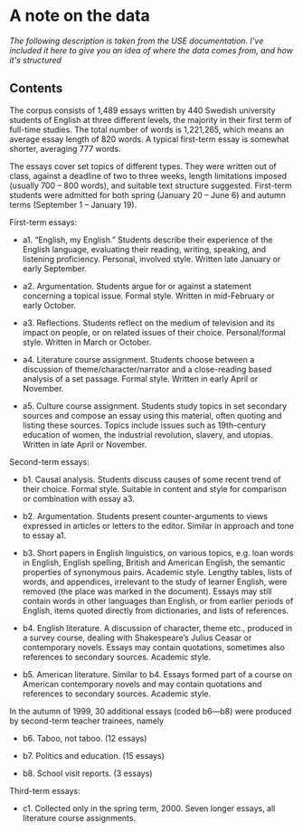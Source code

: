 # A note on the data 

*The following description is taken from the USE documentation. I've included it here to give you an idea of where the data comes from, and how it's structured*

## Contents

The corpus consists of 1,489 essays written by 440 Swedish university students of English at three different levels, the majority in their first term of full-time studies. The total number of words is 1,221,265, which means an average essay length of 820 words. A typical first-term essay is somewhat shorter, averaging 777 words.

The essays cover set topics of different types. They were written out of class, against a deadline of two to three weeks, length limitations imposed (usually 700 – 800 words), and suitable text structure suggested. First-term students were admitted for both spring (January 20 – June 6) and autumn terms (September 1 – January 19).

First-term essays:

* a1. “English, my English.” Students describe their experience of the English language, evaluating their reading, writing, speaking, and listening proficiency. Personal, involved style. Written late January or early September.

* a2. Argumentation. Students argue for or against a statement concerning a topical issue. Formal style. Written in mid-February or early October.

* a3. Reflections. Students reflect on the medium of television and its impact on people, or on related issues of their choice. Personal/formal style. Written in March or October.

* a4. Literature course assignment. Students choose between a discussion of theme/character/narrator and a close-reading based analysis of a set passage. Formal style. Written in early April or November.

* a5. Culture course assignment. Students study topics in set secondary sources and compose an essay using this material, often quoting and listing these sources. Topics include issues such as 19th-century education of women, the industrial revolution, slavery, and utopias. Written in late April or November.

Second-term essays:

* b1. Causal analysis. Students discuss causes of some recent trend of their choice. Formal style. Suitable in content and style for comparison or combination with essay a3.

* b2. Argumentation. Students present counter-arguments to views expressed in articles or letters to the editor. Similar in approach and tone to essay a1.

* b3. Short papers in English linguistics, on various topics, e.g. loan words in English, English spelling, British and American English, the semantic properties of synonymous pairs. Academic style. Lengthy tables, lists of words, and appendices, irrelevant to the study of learner English, were removed (the place was marked in the document). Essays may still contain words in other languages than English, or from earlier periods of English, items quoted directly from dictionaries, and lists of references.

* b4. English literature. A discussion of character, theme etc., produced in a survey course, dealing with Shakespeare’s Julius Ceasar or contemporary novels. Essays may contain quotations, sometimes also references to secondary sources. Academic style.

* b5. American literature. Similar to b4. Essays formed part of a course on American contemporary novels and may contain quotations and references to secondary sources. Academic style.

In the autumn of 1999, 30 additional essays (coded b6—b8) were produced by second-term teacher trainees, namely

* b6. Taboo, not taboo. (12 essays)

* b7. Politics and education. (15 essays)

* b8. School visit reports. (3 essays)

Third-term essays:

* c1. Collected only in the spring term, 2000. Seven longer essays, all literature course assignments.
